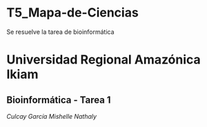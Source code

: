 # T5_Mapa-de-Ciencias
Se resuelve la tarea de bioinformática
#  Universidad Regional Amazónica Ikiam  
## Bioinformática - Tarea 1
*Culcay García Mishelle Nathaly*

